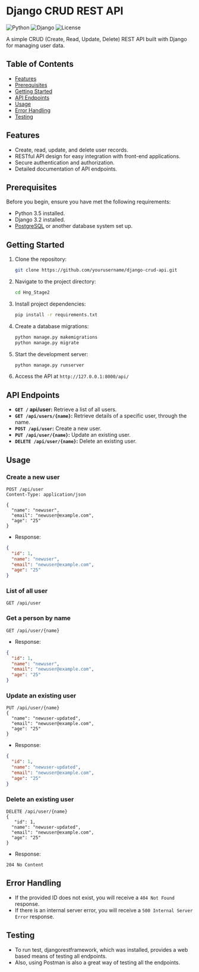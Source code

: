 # Django CRUD REST API

![Python](https://img.shields.io/badge/Python-3.5%20%7C%203.6%20%7C%203.7%20%7C%203.8-blue)
![Django](https://img.shields.io/badge/Django-3.2-green)
![License](https://img.shields.io/badge/License-MIT-yellow)

A simple CRUD (Create, Read, Update, Delete) REST API built with Django for managing user data.

## Table of Contents

- [Features](#features)
- [Prerequisites](#prerequisites)
- [Getting Started](#getting-started)
- [API Endpoints](#api-endpoints)
- [Usage](#usage)
- [Error Handling](#error-handling)
- [Testing](#testing)

## Features

- Create, read, update, and delete user records.
- RESTful API design for easy integration with front-end applications.
- Secure authentication and authorization.
- Detailed documentation of API endpoints.

## Prerequisites

Before you begin, ensure you have met the following requirements:

- Python 3.5 installed.
- Django 3.2 installed.
- [PostgreSQL](https://www.postgresql.org/) or another database system set up.

## Getting Started

1. Clone the repository:

   ```bash
   git clone https://github.com/yourusername/django-crud-api.git
   ```
2. Navigate to the project directory:
   ```bash
   cd Hng_Stage2
   ```
3. Install project dependencies:
   ```bash
   pip install -r requirements.txt
   ```
4. Create a database migrations:
   ```bash
   python manage.py makemigrations
   python manage.py migrate
   ```
5. Start the development server:
   ```bash
   python manage.py runserver
   ```
6. Access the API at `http://127.0.0.1:8000/api/`

## API Endpoints

- **`GET /` api/user:** Retrieve a list of all users.
- **`GET /api/users/{name}`:** Retrieve details of a specific user, through the name.
- **`POST /api/user`:** Create a new user.
- **`PUT /api/user/{name}`:** Update an existing user.
- **`DELETE /api/user/{name}`:** Delete an existing user.

## Usage

### Create a new user

```http
POST /api/user
Content-Type: application/json

{
  "name": "newuser",
  "email": "newuser@example.com",
  "age": "25"
}
```
- Response:
  
```json
{
  "id": 1,
  "name": "newuser",
  "email": "newuser@example.com",
  "age": "25"
}
```

### List of all user

```http
GET /api/user
```

### Get a person by name

```http
GET /api/user/{name}
```

- Response:
  
```json
{
  "id": 1,
  "name": "newuser",
  "email": "newuser@example.com",
  "age": "25"
}
```

### Update an existing user

```http
PUT /api/user/{name}
{
  "name": "newuser-updated",
  "email": "newuser@example.com",
  "age": "25"
}
```

- Response:
  
```json
{
  "id": 1,
  "name": "newuser-updated",
  "email": "newuser@example.com",
  "age": "25"
}
```

### Delete an existing user

```http
DELETE /api/user/{name}
{
   "id": 1,
  "name": "newuser-updated",
  "email": "newuser@example.com",
  "age": "25"
}
```

- Response:
  
```http
204 No Content
```


## Error Handling

- If the provided ID does not exist, you will receive a `404 Not Found` response.
- If there is an internal server error, you will receive a `500 Internal Server Error` response.

## Testing

- To run test, djangorestframework, which was installed, provides a web based means of testing all endpoints.
- Also, using Postman is also a great way of testing all the endpoints.





   
